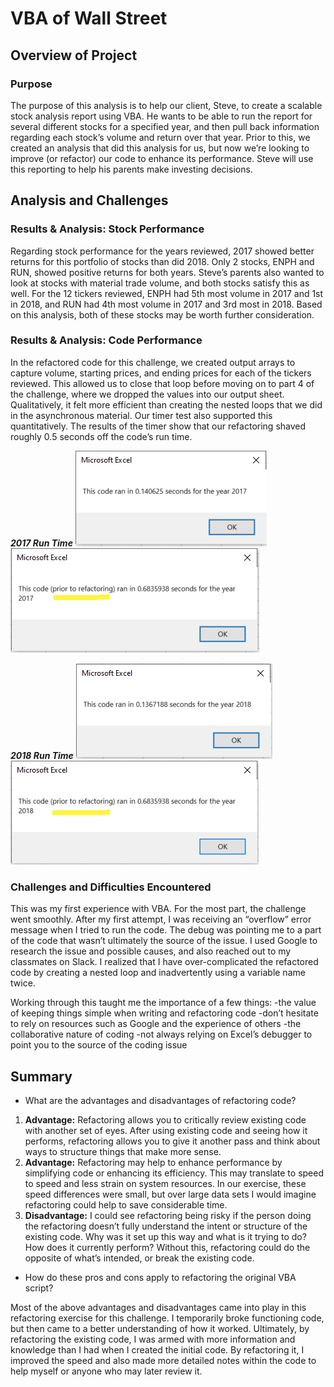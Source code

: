 # VBA of Wall Street

## Overview of Project

### Purpose

The purpose of this analysis is to help our client, Steve, to create a scalable stock analysis report using VBA. He wants to be able to run the report for several different stocks for a specified year, and then pull back information regarding each stock’s volume and return over that year. Prior to this, we created an analysis that did this analysis for us, but now we’re looking to improve (or refactor) our code to enhance its performance. Steve will use this reporting to help his parents make investing decisions.

## Analysis and Challenges

### Results & Analysis: Stock Performance

Regarding stock performance for the years reviewed, 2017 showed better returns for this portfolio of stocks than did 2018. Only 2 stocks, ENPH and RUN, showed positive returns for both years. Steve’s parents also wanted to look at stocks with material trade volume, and both stocks satisfy this as well. For the 12 tickers reviewed, ENPH had 5th most volume in 2017 and 1st in 2018, and RUN had 4th most volume in 2017 and 3rd most in 2018. Based on this analysis, both of these stocks may be worth further consideration.

### Results & Analysis: Code Performance

In the refactored code for this challenge, we created output arrays to capture volume, starting prices, and ending prices for each of the tickers reviewed. This allowed us to close that loop before moving on to part 4 of the challenge, where we dropped the values into our output sheet. Qualitatively, it felt more efficient than creating the nested loops that we did in the asynchronous material. Our timer test also supported this quantitatively. The results of the timer show that our refactoring shaved roughly 0.5 seconds off the code’s run time.

***2017 Run Time***
![2017 Refactored Run Time](/Resources/VBA_Challenge_2017.png)
![2017 Old Run Time](/Resources/VBA_Challenge_2017_old.png)

***2018 Run Time***
![2018 Refactored Run Time](/Resources/VBA_Challenge_2018.png)
![2018 Old Run Time](/Resources/VBA_Challenge_2018_old.png)

### Challenges and Difficulties Encountered

This was my first experience with VBA. For the most part, the challenge went smoothly. After my first attempt, I was receiving an “overflow” error message when I tried to run the code. The debug was pointing me to a part of the code that wasn’t ultimately the source of the issue. I used Google to research the issue and possible causes, and also reached out to my classmates on Slack. I realized that I have over-complicated the refactored code by creating a nested loop and inadvertently using a variable name twice.

Working through this taught me the importance of a few things:
-the value of keeping things simple when writing and refactoring code
-don’t hesitate to rely on resources such as Google and the experience of others
-the collaborative nature of coding
-not always relying on Excel’s debugger to point you to the source of the coding issue

## Summary

- What are the advantages and disadvantages of refactoring code?

1. **Advantage:** Refactoring allows you to critically review existing code with another set of eyes. After using existing code and seeing how it performs, refactoring allows you to give it another pass and think about ways to structure things that make more sense.
2. **Advantage:** Refactoring may help to enhance performance by simplifying code or enhancing its efficiency. This may translate to speed to speed and less strain on system resources. In our exercise, these speed differences were small, but over large data sets I would imagine refactoring could help to save considerable time.
3. **Disadvantage:** I could see refactoring being risky if the person doing the refactoring doesn’t fully understand the intent or structure of the existing code. Why was it set up this way and what is it trying to do? How does it currently perform? Without this, refactoring could do the opposite of what’s intended, or break the existing code.

- How do these pros and cons apply to refactoring the original VBA script?

Most of the above advantages and disadvantages came into play in this refactoring exercise for this challenge. I temporarily broke functioning code, but then came to a better understanding of how it worked. Ultimately, by refactoring the existing code, I was armed with more information and knowledge than I had when I created the initial code. By refactoring it, I improved the speed and also made more detailed notes within the code to help myself or anyone who may later review it.
